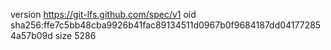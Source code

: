 version https://git-lfs.github.com/spec/v1
oid sha256:ffe7c5bb48cba9926b41fac89134511d0967b0f9684187dd041772854a57b09d
size 5286
